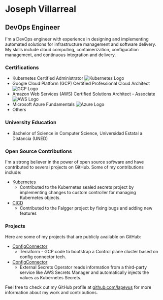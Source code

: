 # Joseph Villarreal

## DevOps Engineer

I'm a DevOps engineer with experience in designing and implementing automated solutions for infrastructure management and software delivery. My skills include cloud computing, containerization, configuration management, and continuous integration and delivery.

### Certifications

- Kubernetes Certified Administrator ![Kubernetes Logo](https://upload.wikimedia.org/wikipedia/en/thumb/6/67/Kubernetes_logo.svg/1200px-Kubernetes_logo.svg.png)
- Google Cloud Platform (GCP) Certified Professional Cloud Architect ![GCP Logo](https://cloud.google.com/images/navigation/gcp-logo.png)
- Amazon Web Services (AWS) Certified Solutions Architect - Associate ![AWS Logo](https://d1.awsstatic.com/logos/aws-logo-lockups/poweredbyaws/PB_AWS_logo_RGB_stacked_REV_SQ.61f2b2a9454340625a8e7b9c3c72873f082dbe1e.png)
- Microsoft Azure Fundamentals ![Azure Logo](https://www.azurethailand.com/wp-content/uploads/sites/6/2019/04/Azure-Aspire.png)
- Others


### University Education

- Bachelor of Science in Computer Science, Universidad Estatal a Distancia (UNED)

### Open Source Contributions

I'm a strong believer in the power of open source software and have contributed to several projects on GitHub. Some of my contributions include:

- [Kubernetes](https://github.com/Lapeyus/sealed-secrets)
  - Contributed to the Kubernetes sealed secrets project by implementing changes to custom controller for managing Kubernetes objects.
- [CICD](https://github.com/Lapeyus/flagger)
  - Contributed to the Falgger project by fixing bugs and adding new features 

### Projects

Here are some of my projects that are publicly available on GitHub:

- [ConfigConnector](https://github.com/Lapeyus/IDP)
  - Terraform - GCP code to bootstrap a Control plane cluster based on config connector tech.
- [ConfigConnector](https://github.com/Lapeyus/secrets-manager)
  - External Secrets Operator reads information from a third-party service like AWS Secrets Manager and automatically injects the values as Kubernetes Secrets.
  

Feel free to check out my GitHub profile at [github.com/lapeyus](https://github.com/lapeyus) for more information about my work and contributions.
